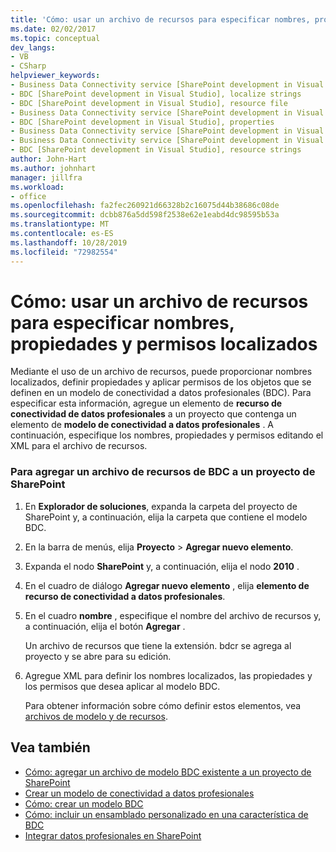 ```yaml
---
title: 'Cómo: usar un archivo de recursos para especificar nombres, propiedades y permisos localizados | Microsoft Docs'
ms.date: 02/02/2017
ms.topic: conceptual
dev_langs:
- VB
- CSharp
helpviewer_keywords:
- Business Data Connectivity service [SharePoint development in Visual Studio], localize strings
- BDC [SharePoint development in Visual Studio], localize strings
- BDC [SharePoint development in Visual Studio], resource file
- Business Data Connectivity service [SharePoint development in Visual Studio], resource strings
- BDC [SharePoint development in Visual Studio], properties
- Business Data Connectivity service [SharePoint development in Visual Studio], properties
- Business Data Connectivity service [SharePoint development in Visual Studio], resource file
- BDC [SharePoint development in Visual Studio], resource strings
author: John-Hart
ms.author: johnhart
manager: jillfra
ms.workload:
- office
ms.openlocfilehash: fa2fec260921d66328b2c16075d44b38686c08de
ms.sourcegitcommit: dcbb876a5dd598f2538e62e1eabd4dc98595b53a
ms.translationtype: MT
ms.contentlocale: es-ES
ms.lasthandoff: 10/28/2019
ms.locfileid: "72982554"
---
```

# <a name="how-to-use-a-resource-file-to-specify-localized-names-properties-and-permissions"></a>Cómo: usar un archivo de recursos para especificar nombres, propiedades y permisos localizados
  Mediante el uso de un archivo de recursos, puede proporcionar nombres localizados, definir propiedades y aplicar permisos de los objetos que se definen en un modelo de conectividad a datos profesionales (BDC). Para especificar esta información, agregue un elemento de **recurso de conectividad de datos profesionales** a un proyecto que contenga un elemento de **modelo de conectividad a datos profesionales** . A continuación, especifique los nombres, propiedades y permisos editando el XML para el archivo de recursos.

### <a name="to-add-a-bdc-resource-file-to-a-sharepoint-project"></a>Para agregar un archivo de recursos de BDC a un proyecto de SharePoint

1. En **Explorador de soluciones**, expanda la carpeta del proyecto de SharePoint y, a continuación, elija la carpeta que contiene el modelo BDC.

2. En la barra de menús, elija **Proyecto** >  **Agregar nuevo elemento**.

3. Expanda el nodo **SharePoint** y, a continuación, elija el nodo **2010** .

4. En el cuadro de diálogo **Agregar nuevo elemento** , elija **elemento de recurso de conectividad a datos profesionales**.

5. En el cuadro **nombre** , especifique el nombre del archivo de recursos y, a continuación, elija el botón **Agregar** .

     Un archivo de recursos que tiene la extensión. bdcr se agrega al proyecto y se abre para su edición.

6. Agregue XML para definir los nombres localizados, las propiedades y los permisos que desea aplicar al modelo BDC.

     Para obtener información sobre cómo definir estos elementos, vea [archivos de modelo y de recursos](/previous-versions/office/developer/sharepoint-2010/aa674515(v=office.14)).

## <a name="see-also"></a>Vea también
- [Cómo: agregar un archivo de modelo BDC existente a un proyecto de SharePoint](../sharepoint/how-to-add-an-existing-bdc-model-file-to-a-sharepoint-project.md)
- [Crear un modelo de conectividad a datos profesionales](../sharepoint/creating-a-business-data-connectivity-model.md)
- [Cómo: crear un modelo BDC](../sharepoint/how-to-create-a-bdc-model.md)
- [Cómo: incluir un ensamblado personalizado en una característica de BDC](../sharepoint/how-to-include-a-custom-assembly-in-a-bdc-feature.md)
- [Integrar datos profesionales en SharePoint](../sharepoint/integrating-business-data-into-sharepoint.md)

